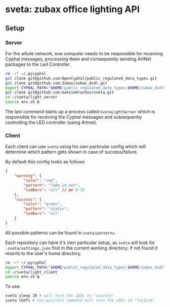 # sveta: zubax office lighting API

## Setup

### Server

For the whole network, one computer needs to be responsible for receiving Cyphal messages, processing them and consequently sending ArtNet packages to the Led Controller.

```bash
rm -rf ~/.pycyphal
git clone git@github.com:OpenCyphal/public_regulated_data_types.git
git clone git@github.com:Zubax/zubax_dsdl.git
export CYPHAL_PATH="$HOME/public_regulated_data_types:$HOME/zubax_dsdl"
git clone git@github.com:maksimdrachov/sveta.git
cd ~/sveta/light_server
source env.sh &
```

The last command starts up a process called `SvetaLightServer` which is responsible for receiving the Cyphal messages and subsequently controlling the LED controller (using Artnet).

### Client

Each client can use `sveta` using his own particular config which will determine which pattern gets shown in case of success/failure.

By default this config looks as follows:

```json
{
    "warning": {
        "color": "red",
        "pattern": "fade_in_out",
        "ledBars": "all" // or 0-15
    },
    "success": {
        "color": "green",
        "pattern": "static",
        "ledBars": "all"
    }
}
```

All possible patterns can be found in `sveta/patterns`.

Each repository can have it's own particular setup, as `sveta` will look for `.sveta/settings.json` first in the current working directory; if not found it resorts to the user's home directory.

```bash
rm -rf ~/.pycyphal
export CYPHAL_PATH="$HOME/public_regulated_data_types:$HOME/zubax_dsdl"
cd ~/sveta/light_client
source env.sh &
```

To use:

```bash
sveta sleep 10 # will turn the LEDs to "success"
sveta lkdfs # non-existant command will turn the LEDs to "failure"
```
